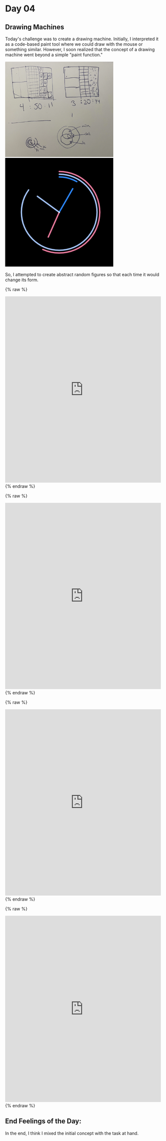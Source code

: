 
# Day 04

## Drawing Machines

Today's challenge was to create a drawing machine. Initially, I interpreted it as a code-based paint tool where we could draw with the mouse or something similar. However, I soon realized that the concept of a drawing machine went beyond a simple "paint function."

<img src="content/day01/Day3/sketchDay4.webp" alt="drawing" width="350"/>
<img src="content/day01/Day3/myClock.gif" alt="drawing" width="350"/>

So, I attempted to create abstract random figures so that each time it would change its form.

{% raw %}
<iframe src="https://editor.p5js.org/PerlaH/full/O8TLv4zP5" width="100%" height="600" frameborder="no"></iframe>
{% endraw %}

{% raw %}
<iframe src="https://editor.p5js.org/PerlaH/full/632FXL22L" width="100%" height="600" frameborder="no"></iframe>
{% endraw %}

{% raw %}
<iframe src="https://editor.p5js.org/PerlaH/full/HATxzNqNq" width="100%" height="600" frameborder="no"></iframe>
{% endraw %}

{% raw %}
<iframe src="https://editor.p5js.org/PerlaH/full/o3znRtW9B" width="100%" height="600" frameborder="no"></iframe>
{% endraw %}


## End Feelings of the Day:
In the end, I think I mixed the initial concept with the task at hand.
